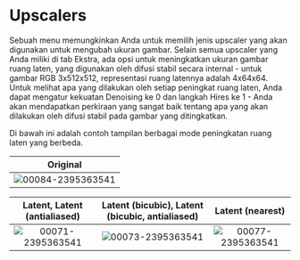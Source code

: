 # Upscalers

Sebuah menu memungkinkan Anda untuk memilih jenis upscaler yang akan digunakan untuk mengubah ukuran gambar. Selain semua upscaler yang Anda miliki di tab Ekstra, ada opsi untuk meningkatkan ukuran gambar ruang laten, yang digunakan oleh difusi stabil secara internal - untuk gambar RGB 3x512x512, representasi ruang latennya adalah 4x64x64. Untuk melihat apa yang dilakukan oleh setiap peningkat ruang laten, Anda dapat mengatur kekuatan Denoising ke 0 dan langkah Hires ke 1 - Anda akan mendapatkan perkiraan yang sangat baik tentang apa yang akan dilakukan oleh difusi stabil pada gambar yang ditingkatkan.

Di bawah ini adalah contoh tampilan berbagai mode peningkatan ruang laten yang berbeda.

|                                                          Original                                                          |
| :------------------------------------------------------------------------------------------------------------------------: |
| ![00084-2395363541](https://user-images.githubusercontent.com/20920490/210657893-0660c637-9f26-405e-83c9-3030e45fd5b0.png) |

|                                                Latent, Latent (antialiased)                                                |                                       Latent (bicubic), Latent (bicubic, antialiased)                                      |                                                      Latent (nearest)                                                      |
| :------------------------------------------------------------------------------------------------------------------------: | :------------------------------------------------------------------------------------------------------------------------: | :------------------------------------------------------------------------------------------------------------------------: |
| ![00071-2395363541](https://user-images.githubusercontent.com/20920490/210658048-d90ae87d-4534-4ca4-878b-9aaa4f43f901.png) | ![00073-2395363541](https://user-images.githubusercontent.com/20920490/210658501-c6a64c58-9343-470a-9f0b-6ae76c806725.png) | ![00077-2395363541](https://user-images.githubusercontent.com/20920490/210658607-ac5b5f30-af6a-4158-b968-9d1fdd6faf50.png) |
